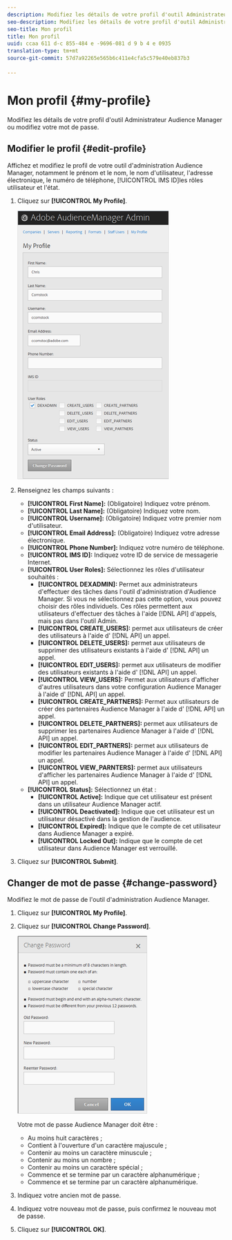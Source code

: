 ```yaml
---
description: Modifiez les détails de votre profil d'outil Administrateur Audience Manager ou modifiez votre mot de passe.
seo-description: Modifiez les détails de votre profil d'outil Administrateur Audience Manager ou modifiez votre mot de passe.
seo-title: Mon profil
title: Mon profil
uuid: ccaa 611 d-c 855-484 e -9696-081 d 9 b 4 e 0935
translation-type: tm+mt
source-git-commit: 57d7a92265e565b6c411e4cfa5c579e40eb837b3

---
```



# Mon profil {#my-profile}

Modifiez les détails de votre profil d'outil Administrateur Audience Manager ou modifiez votre mot de passe.

<!-- c_my_profile.xml -->

## Modifier le profil {#edit-profile}

Affichez et modifiez le profil de votre outil d'administration Audience Manager, notamment le prénom et le nom, le nom d'utilisateur, l'adresse électronique, le numéro de téléphone, [!UICONTROL IMS ID]les rôles utilisateur et l'état.

<!-- t_edit_profile.xml -->

1. Cliquez sur **[!UICONTROL My Profile]**.

   ![Résultat de l'étape](assets/profile.png)

2. Renseignez les champs suivants :
   * **[!UICONTROL First Name]:** (Obligatoire) Indiquez votre prénom.
   * **[!UICONTROL Last Name]:** (Obligatoire) Indiquez votre nom.
   * **[!UICONTROL Username]:** (Obligatoire) Indiquez votre premier nom d'utilisateur.
   * **[!UICONTROL Email Address]:** (Obligatoire) Indiquez votre adresse électronique.
   * **[!UICONTROL Phone Number]:** Indiquez votre numéro de téléphone.
   * **[!UICONTROL IMS ID]:** Indiquez votre ID de service de messagerie Internet.
   * **[!UICONTROL User Roles]:** Sélectionnez les rôles d'utilisateur souhaités :
      * **[!UICONTROL DEXADMIN]:** Permet aux administrateurs d'effectuer des tâches dans l'outil d'administration d'Audience Manager. Si vous ne sélectionnez pas cette option, vous pouvez choisir des rôles individuels. Ces rôles permettent aux utilisateurs d'effectuer des tâches à l'aide [!DNL API] d'appels, mais pas dans l'outil Admin.
      * **[!UICONTROL CREATE_USERS]:** permet aux utilisateurs de créer des utilisateurs à l'aide d' [!DNL API] un appel.
      * **[!UICONTROL DELETE_USERS]:** permet aux utilisateurs de supprimer des utilisateurs existants à l'aide d' [!DNL API] un appel.
      * **[!UICONTROL EDIT_USERS]:** permet aux utilisateurs de modifier des utilisateurs existants à l'aide d' [!DNL API] un appel.
      * **[!UICONTROL VIEW_USERS]:** Permet aux utilisateurs d'afficher d'autres utilisateurs dans votre configuration Audience Manager à l'aide d' [!DNL API] un appel.
      * **[!UICONTROL CREATE_PARTNERS]:** Permet aux utilisateurs de créer des partenaires Audience Manager à l'aide d' [!DNL API] un appel.
      * **[!UICONTROL DELETE_PARTNERS]:** permet aux utilisateurs de supprimer les partenaires Audience Manager à l'aide d' [!DNL API] un appel.
      * **[!UICONTROL EDIT_PARTNERS]:** permet aux utilisateurs de modifier les partenaires Audience Manager à l'aide d' [!DNL API] un appel.
      * **[!UICONTROL VIEW_PARNTERS]:** permet aux utilisateurs d'afficher les partenaires Audience Manager à l'aide d' [!DNL API] un appel.
   * **[!UICONTROL Status]:** Sélectionnez un état :
      * **[!UICONTROL Active]:** Indique que cet utilisateur est présent dans un utilisateur Audience Manager actif.
      * **[!UICONTROL Deactivated]:** Indique que cet utilisateur est un utilisateur désactivé dans la gestion de l'audience.
      * **[!UICONTROL Expired]:** Indique que le compte de cet utilisateur dans Audience Manager a expiré.
      * **[!UICONTROL Locked Out]:** Indique que le compte de cet utilisateur dans Audience Manager est verrouillé.
3. Cliquez sur **[!UICONTROL Submit]**.

## Changer de mot de passe {#change-password}

Modifiez le mot de passe de l'outil d'administration Audience Manager.

<!-- t_change_password.xml -->

1. Cliquez sur **[!UICONTROL My Profile]**.
1. Cliquez sur **[!UICONTROL Change Password]**.

   ![](assets/change_password.png)

   Votre mot de passe Audience Manager doit être :

   * Au moins huit caractères ;
   * Contient à l'ouverture d'un caractère majuscule ;
   * Contenir au moins un caractère minuscule ;
   * Contenir au moins un nombre ;
   * Contenir au moins un caractère spécial ;
   * Commence et se termine par un caractère alphanumérique ;
   * Commence et se termine par un caractère alphanumérique.

1. Indiquez votre ancien mot de passe.
1. Indiquez votre nouveau mot de passe, puis confirmez le nouveau mot de passe.
1. Cliquez sur **[!UICONTROL OK]**.